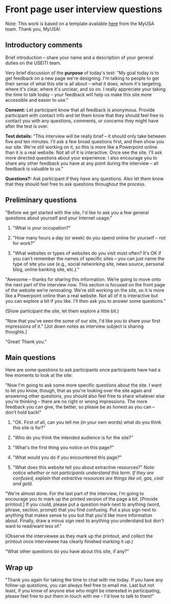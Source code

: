 # Front page user interview questions 

Note: This work is based on a template available [here](https://myusa.hackpad.com/Template-Onsite-User-Interview-Questions-y08pqBL0EvA) from the MyUSA team. Thank you, MyUSA!


## Introductory comments

Brief introduction – share your name and a description of your general duties on the USEITI team.

Very brief discussion of the **purpose** of today's test:  "My goal today is to get feedback on a new page we're designing. I'm talking to people to get their sense of what this site is all about – what it does, whom it's targeting, where it's clear, where it's unclear, and so on. I really appreciate your taking the time to talk today – your feedback will help us make this site more accessible and easier to use."

**Consent:** Let participant know that all feedback is anonymous. Provide participant with contact info and let them know that they should feel free to contact you with any questions, comments, or concerns they might have after the test is over. 

**Test details:** "This interview will be really brief – it should only take between five and ten minutes. I'll ask a few broad questions first, and then show you our site. We're still working on it, so this is more like a Powerpoint online than it is a real website. Not all of it is interactive. Once see the site, I'll ask more directed questions about your experience. I also encourage you to share any other feedback you have at any point during the interview – all feedback is valuable to us."

**Questions?:** Ask participant if they have any questions. Also let them know that they should feel free to ask questions throughout the process.


## Preliminary questions

"Before we get started with the site, I'd like to ask you a few general questions about yourself and your Internet usage."

1. "What is your occupation?"

2. "How many hours a day (or week) do you spend online for yourself – not for work?"

3. "What websites or types of websites do you visit most often? It's OK if you can't remember the names of specific sites – you can just name the type of site you use (e.g., social networking site, news source, personal blog, online banking site, etc.)."


"Awesome – thanks for sharing this information. We’re going to move onto the next part of the interview now. This section is focused on the front page of the website we’re renovating. We're still working on the site, so it is more like a Powerpoint online than a real website. Not all of it is interactive but you can explore a bit if you like. I'll then ask you to answer some questions."

(Show participant the site, let them explore a little bit.)

"Now that you've seen the some of our site, I'd like you to share your first impressions of it." 
[Jot down notes as interview subject is sharing thoughts.]


"Great! Thank you."


## Main questions

Here are some questions to ask participants once participants have had a few moments to look at the site:

"Now I'm going to ask some more specific questions about the site. I want to let you know, though, that as you're looking over the site again and answering other questions, you should also feel free to share whatever else you're thinking – there are no right or wrong impressions. The more feedback you can give, the better, so please be as honest as you can – don't hold back!"


1. "OK. First of all, can you tell me (in your own words) what do you think this site is for?" 

2. "Who do you think the intended audience is for the site?"

3. "What's the first thing you notice on this page?"

4. "What would you do if you encountered this page?"

5. "What does this website tell you about extractive resources?" _Note: notice whether or not participants understand this term. If they are confused, explain that extractive resources are things like oil, gas, coal and gold._


"We're almost done. For the last part of the interview, I'm going to encourage you to mark up the printed version of the page a bit. [Provide printout.] If you could, please put a question mark next to anything (word, phrase, section, prompt) that you find confusing. Put a plus sign next to anything that makes sense to you but that you'd like more information about. Finally, draw a minus sign next to anything you understand but don't want to read/want less of."

(Observe the interviewee as they mark up the printout, and collect the printout once interviewee has clearly finished marking it up.)

"What other questions do you have about this site, if any?"


## Wrap up

"Thank you again for taking the time to chat with me today. If you have any follow-up questions, you can always feel free to email me. Last but not least, if you know of anyone else who might be interested in participating, please feel free to put them in touch with me – I'd love to talk to them!"

